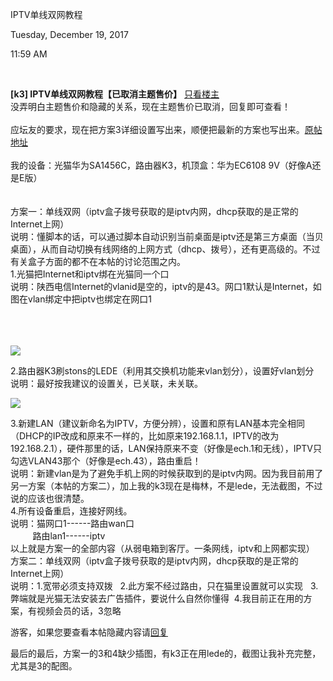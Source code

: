 IPTV单线双网教程

Tuesday, December 19, 2017

11:59 AM

 

**\[k3\] IPTV单线双网教程【已取消主题售价】** [只看楼主](http://www.right.com.cn/forum/forum.php?mod=viewthread&tid=264963&page=1&authorid=319617&mobile=2)\
没弄明白主题售价和隐藏的关系，现在主题售价已取消，回复即可查看！\
\
应坛友的要求，现在把方案3详细设置写出来，顺便把最新的方案也写出来。[原帖地址\
](http://www.right.com.cn/forum/forum.php?mod=viewthread&tid=257664&page=1#pid2162730)\
我的设备：光猫华为SA1456C，路由器K3，机顶盒：华为EC6108 9V（好像A还是E版）\
\
\
方案一：单线双网（iptv盒子拨号获取的是iptv内网，dhcp获取的是正常的Internet上网）\
说明：懂脚本的话，可以通过脚本自动识别当前桌面是iptv还是第三方桌面（当贝桌面），从而自动切换有线网络的上网方式（dhcp、拨号），还有更高级的。不过有关盒子方面的都不在本帖的讨论范围之内。\
1.光猫把Internet和iptv绑在光猫同一个口\
说明：陕西电信Internet的vlanid是空的，iptv的是43。网口1默认是Internet，如图在vlan绑定中把iptv也绑定在网口1\
\
\
 

[![](027_IPTV单线双网教程_000.png)](http://www.right.com.cn/forum/forum.php?mod=viewthread&tid=264963&aid=192302&from=album&page=1&mobile=2)

2.路由器K3刷stons的LEDE（利用其交换机功能来vlan划分），设置好vlan划分\
说明：最好按我建议的设置关，已关联，未关联。

[![](027_IPTV单线双网教程_001.png)](http://www.right.com.cn/forum/forum.php?mod=viewthread&tid=264963&aid=192303&from=album&page=1&mobile=2)

3.新建LAN（建议新命名为IPTV，方便分辨），设置和原有LAN基本完全相同（DHCP的IP改成和原来不一样的，比如原来192.168.1.1，IPTV的改为192.168.2.1），硬件那里的话，LAN保持原来不变（好像是ech.1和无线），IPTV只勾选VLAN43那个（好像是ech.43），路由重启！\
说明：新建vlan是为了避免手机上网的时候获取到的是iptv内网。因为我目前用了另一方案（本帖的方案二），加上我的k3现在是梅林，不是lede，无法截图，不过说的应该也很清楚。\
4.所有设备重启，连接好网线。\
说明：猫网口1------路由wan口\
         路由lan1------iptv\
以上就是方案一的全部内容（从弱电箱到客厅。一条网线，iptv和上网都实现）\
方案二：单线双网（iptv盒子拨号获取的是iptv内网，dhcp获取的是正常的Internet上网）\
说明：1.宽带必须支持双拨   2.此方案不经过路由，只在猫里设置就可以实现   3.弊端就是光猫无法安装去广告插件，要说什么自然你懂得  4.我目前正在用的方案，有视频会员的话，3忽略

游客，如果您要查看本帖隐藏内容请[回复](http://www.right.com.cn/forum/forum.php?mod=post&action=reply&fid=158&tid=264963&mobile=2)

最后的最后，方案一的3和4缺少插图，有k3正在用lede的，截图让我补充完整，尤其是3的配图。\
 
